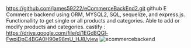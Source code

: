 https://github.com/james59222/eCommerceBackEnd2.git github
E Commerce backend using ORM, MYSQL2, SQL, sequelize, and express.js.
Functionallity to get single or all products and categories.
Able to add or modify products and categories.
castify : https://drive.google.com/file/d/1EGd8QGl-FwpiDpC4BGA0H90e98mU_HJ8/view
![ecommercebackend](https://github.com/james59222/eCommerceBackEnd2/assets/65635308/f8b7cf86-d3cb-4a19-9326-29edb658d0ec)
